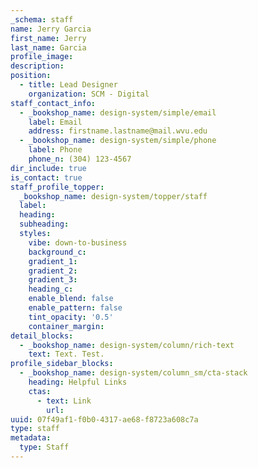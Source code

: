 ```yaml
---
_schema: staff
name: Jerry Garcia
first_name: Jerry
last_name: Garcia
profile_image:
description:
position:
  - title: Lead Designer
    organization: SCM - Digital
staff_contact_info:
  - _bookshop_name: design-system/simple/email
    label: Email
    address: firstname.lastname@mail.wvu.edu
  - _bookshop_name: design-system/simple/phone
    label: Phone
    phone_n: (304) 123-4567
dir_include: true
is_contact: true
staff_profile_topper:
  _bookshop_name: design-system/topper/staff
  label:
  heading:
  subheading:
  styles:
    vibe: down-to-business
    background_c:
    gradient_1:
    gradient_2:
    gradient_3:
    heading_c:
    enable_blend: false
    enable_pattern: false
    tint_opacity: '0.5'
    container_margin:
detail_blocks:
  - _bookshop_name: design-system/column/rich-text
    text: Text. Test.
profile_sidebar_blocks:
  - _bookshop_name: design-system/column_sm/cta-stack
    heading: Helpful Links
    ctas:
      - text: Link
        url:
uuid: 07f49af1-f0b0-4317-ae68-f8723a608c7a
type: staff
metadata:
  type: Staff
---
```

